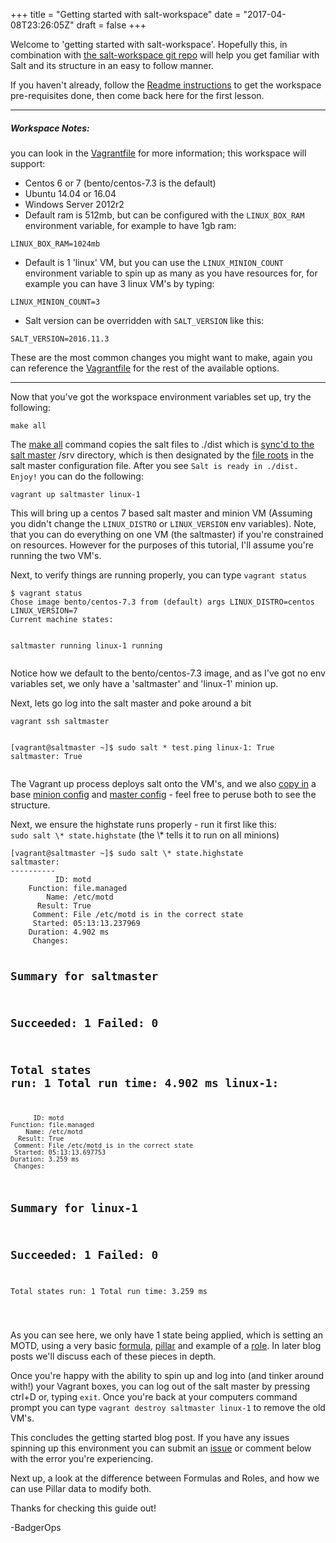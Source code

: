 +++
title = "Getting started with salt-workspace"
date = "2017-04-08T23:26:05Z"
draft = false
+++

<!--kg-card-begin: markdown--><p>Welcome to 'getting started with salt-workspace'. Hopefully this, in combination with <a href="https://github.com/BadgerOps/salt-workspace">the salt-workspace git repo</a> will help you get familiar with Salt and its structure in an easy to follow manner.</p>
<p>If you haven't already, follow the <a href="https://github.com/BadgerOps/salt-workspace/blob/master/README.md">Readme instructions</a> to get the workspace pre-requisites done, then come back here for the first lesson.</p>
<hr>
<h5 id="workspacenotes">Workspace Notes:</h5>
<p>you can look in the <a href="https://github.com/BadgerOps/salt-workspace/blob/master/Vagrantfile">Vagrantfile</a> for more information; this workspace will support:</p>
<ul>
<li>Centos 6 or 7 (bento/centos-7.3 is the default)</li>
<li>Ubuntu 14.04 or 16.04</li>
<li>Windows Server 2012r2</li>
<li>Default ram is 512mb, but can be configured with the <code>LINUX_BOX_RAM</code> environment variable, for example to have 1gb ram:</li>
</ul>
<pre><code class="language-bash">LINUX_BOX_RAM=1024mb
</code></pre>
<ul>
<li>Default is 1 'linux' VM, but you can use the <code>LINUX_MINION_COUNT</code> environment variable to spin up as many as you have resources for, for example you can have 3 linux VM's by typing:</li>
</ul>
<pre><code class="language-bash">LINUX_MINION_COUNT=3
</code></pre>
<ul>
<li>Salt version can be overridden with <code>SALT_VERSION</code> like this:</li>
</ul>
<pre><code class="language-bash">SALT_VERSION=2016.11.3
</code></pre>
<p>These are the most common changes you might want to make, again you can reference the <a href="https://github.com/BadgerOps/salt-workspace/blob/master/Vagrantfile">Vagrantfile</a> for the rest of the available options.</p>
<hr>
<p>Now that you've got the workspace environment variables set up, try the following:</p>
<pre><code class="language-bash">make all
</code></pre>
<p>The <a href="https://github.com/BadgerOps/salt-workspace/blob/master/Makefile#L7">make all</a> command copies the salt files to ./dist which is <a href="https://github.com/BadgerOps/salt-workspace/blob/master/Vagrantfile#L62">sync'd to the salt master</a> /srv directory, which is then designated by the <a href="https://github.com/BadgerOps/salt-workspace/blob/master/config/master#L3">file roots</a> in the salt master configuration file. After you see <code>Salt is ready in ./dist. Enjoy!</code> you can do the following:</p>
<pre><code class="language-bash">vagrant up saltmaster linux-1
</code></pre>
<p>This will bring up a centos 7 based salt master and minion VM (Assuming you didn't change the <code>LINUX_DISTRO</code> or <code>LINUX_VERSION</code> env variables). Note, that you can do everything on one VM (the saltmaster) if you're constrained on resources. However for the purposes of this tutorial, I'll assume you're running the two VM's.</p>
<p>Next, to verify things are running properly, you can type <code>vagrant status</code></p>
<pre><code class="language-bash">$ vagrant status
Chose image bento/centos-7.3 from (default) args LINUX_DISTRO=centos LINUX_VERSION=7
Current machine states:

saltmaster                running
linux-1                   running
</code></pre>
<p>Notice how we default to the bento/centos-7.3 image, and as I've got no env variables set, we only have a 'saltmaster' and 'linux-1' minion up.</p>
<p>Next, lets go log into the salt master and poke around a bit</p>
<pre><code class="language-bash">vagrant ssh saltmaster

[vagrant@saltmaster ~]$ sudo salt \* test.ping
linux-1:
    True
saltmaster:
    True
</code></pre>
<p>The Vagrant up process deploys salt onto the VM's, and we also <a href="https://github.com/BadgerOps/salt-workspace/blob/master/Vagrantfile#L72">copy in</a> a base <a href="https://github.com/BadgerOps/salt-workspace/blob/master/config/minion">minion config</a> and <a href="https://github.com/BadgerOps/salt-workspace/blob/master/config/master">master config</a> - feel free to peruse both to see the structure.</p>
<p>Next, we ensure the highstate runs properly - run it first like this:<br>
<code>sudo salt \* state.highstate</code> (the \* tells it to run on all minions)</p>
<pre><code class="language-bash">[vagrant@saltmaster ~]$ sudo salt \* state.highstate
saltmaster:
----------
          ID: motd
    Function: file.managed
        Name: /etc/motd
      Result: True
     Comment: File /etc/motd is in the correct state
     Started: 05:13:13.237969
    Duration: 4.902 ms
     Changes:

Summary for saltmaster
------------
Succeeded: 1
Failed:    0
------------
Total states run:     1
Total run time:   4.902 ms
linux-1:
----------
          ID: motd
    Function: file.managed
        Name: /etc/motd
      Result: True
     Comment: File /etc/motd is in the correct state
     Started: 05:13:13.697753
    Duration: 3.259 ms
     Changes:

Summary for linux-1
------------
Succeeded: 1
Failed:    0
------------
Total states run:     1
Total run time:   3.259 ms

</code></pre>
<p>As you can see here, we only have 1 state being applied, which is setting an MOTD, using a very basic <a href="https://github.com/BadgerOps/salt-workspace/tree/master/formulas/motd">formula</a>, <a href="https://github.com/BadgerOps/salt-workspace/blob/master/pillar/base/init.sls">pillar</a> and example of a <a href="https://github.com/BadgerOps/salt-workspace/blob/master/salt/roles/init.sls">role</a>. In later blog posts we'll discuss each of these pieces in depth.</p>
<p>Once you're happy with the ability to spin up and log into (and tinker around with!) your Vagrant boxes, you can log out of the salt master by pressing ctrl+D or, typing <code>exit</code>. Once you're back at your computers command prompt you can type <code>vagrant destroy saltmaster linux-1</code> to remove the old VM's.</p>
<p>This concludes the getting started blog post. If you have any issues spinning up  this environment you can submit an <a href="https://github.com/BadgerOps/salt-workspace/issues">issue</a> or comment below with the error you're experiencing.</p>
<p>Next up, a look at the difference between Formulas and Roles, and how we can use Pillar data to modify both.</p>
<p>Thanks for checking this guide out!</p>
<p>-BadgerOps</p>
<!--kg-card-end: markdown-->